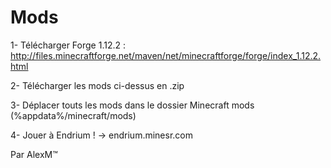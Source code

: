 # Mods


1- Télécharger Forge 1.12.2 : http://files.minecraftforge.net/maven/net/minecraftforge/forge/index_1.12.2.html

2- Télécharger les mods ci-dessus en .zip

3- Déplacer touts les mods dans le dossier Minecraft mods (%appdata%/minecraft/mods)

4- Jouer à Endrium ! → endrium.minesr.com

Par AlexM™
